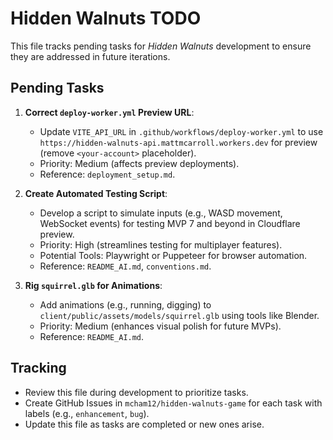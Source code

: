 # Hidden Walnuts TODO

This file tracks pending tasks for *Hidden Walnuts* development to ensure they are addressed in future iterations.

## Pending Tasks
1. **Correct `deploy-worker.yml` Preview URL**:
   - Update `VITE_API_URL` in `.github/workflows/deploy-worker.yml` to use `https://hidden-walnuts-api.mattmcarroll.workers.dev` for preview (remove `<your-account>` placeholder).
   - Priority: Medium (affects preview deployments).
   - Reference: `deployment_setup.md`.

2. **Create Automated Testing Script**:
   - Develop a script to simulate inputs (e.g., WASD movement, WebSocket events) for testing MVP 7 and beyond in Cloudflare preview.
   - Priority: High (streamlines testing for multiplayer features).
   - Potential Tools: Playwright or Puppeteer for browser automation.
   - Reference: `README_AI.md`, `conventions.md`.

3. **Rig `squirrel.glb` for Animations**:
   - Add animations (e.g., running, digging) to `client/public/assets/models/squirrel.glb` using tools like Blender.
   - Priority: Medium (enhances visual polish for future MVPs).
   - Reference: `README_AI.md`.

## Tracking
- Review this file during development to prioritize tasks.
- Create GitHub Issues in `mcham12/hidden-walnuts-game` for each task with labels (e.g., `enhancement`, `bug`).
- Update this file as tasks are completed or new ones arise.